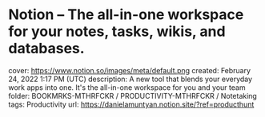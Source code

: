 # Notion – The all-in-one workspace for your notes, tasks, wikis, and databases.

cover: https://www.notion.so/images/meta/default.png
created: February 24, 2022 1:17 PM (UTC)
description: A new tool that blends your everyday work apps into one. It's the all-in-one workspace for you and your team
folder: BOOKMRKS-MTHRFCKR / PRODUCTIVITY-MTHRFCKR / Notetaking
tags: Productivity
url: https://danielamuntyan.notion.site/?ref=producthunt